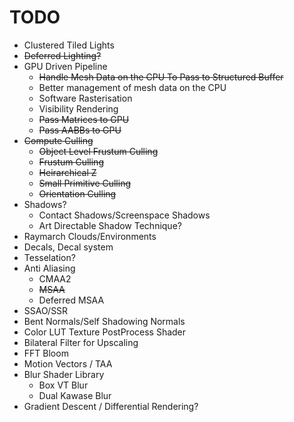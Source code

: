 # TODO 
- Clustered Tiled Lights
- ~~Deferred Lighting?~~
- GPU Driven Pipeline
    * ~~Handle Mesh Data on the CPU To Pass to Structured Buffer~~
    * Better management of mesh data on the CPU
    * Software Rasterisation
    * Visibility Rendering
    * ~~Pass Matrices to GPU~~
    * ~~Pass AABBs to GPU~~
- ~~Compute Culling~~
  * ~~Object Level Frustum Culling~~
  * ~~Frustum Culling~~
  * ~~Heirarchical Z~~
  * ~~Small Primitive Culling~~
  * ~~Orientation Culling~~
- Shadows?
    * Contact Shadows/Screenspace Shadows
    * Art Directable Shadow Technique?
- Raymarch Clouds/Environments
- Decals, Decal system
- Tesselation?
- Anti Aliasing
    * CMAA2
    * ~~MSAA~~
    * Deferred MSAA
- SSAO/SSR
- Bent Normals/Self Shadowing Normals 
- Color LUT Texture PostProcess Shader
- Bilateral Filter for Upscaling
- FFT Bloom
- Motion Vectors / TAA
- Blur Shader Library
    * Box VT Blur
    * Dual Kawase Blur
- Gradient Descent / Differential Rendering?
